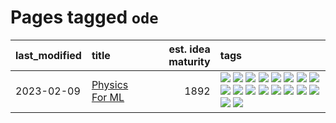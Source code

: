 # Pages tagged `ode`

|last_modified|title|est. idea maturity|tags
|:---|:---|---:|:---|
|2023-02-09|[Physics For ML](../physics_for_ml.md)|1892|[![](https://img.shields.io/badge/tag-brownianmotion-dad82b)](../tags/brownianmotion.md) [![](https://img.shields.io/badge/tag-curriculum-35d420)](../tags/curriculum.md) [![](https://img.shields.io/badge/tag-curvature-32d44f)](../tags/curvature.md) [![](https://img.shields.io/badge/tag-education-fe4dc)](../tags/education.md) [![](https://img.shields.io/badge/tag-eigenvectors-d5ffe)](../tags/eigenvectors.md) [![](https://img.shields.io/badge/tag-gaugetheory-a68128)](../tags/gaugetheory.md) [![](https://img.shields.io/badge/tag-grouptheory-b4243e)](../tags/grouptheory.md) [![](https://img.shields.io/badge/tag-machinelearning-b7fb0)](../tags/machinelearning.md) [![](https://img.shields.io/badge/tag-manifolds-b25b5)](../tags/manifolds.md) [![](https://img.shields.io/badge/tag-ode-76bb24)](../tags/ode.md) [![](https://img.shields.io/badge/tag-optimization-96f021)](../tags/optimization.md) [![](https://img.shields.io/badge/tag-pde-496a1)](../tags/pde.md) [![](https://img.shields.io/badge/tag-physics-683f3)](../tags/physics.md) [![](https://img.shields.io/badge/tag-probabilityfields-96bcc)](../tags/probabilityfields.md) [![](https://img.shields.io/badge/tag-quantummechanics-77485f)](../tags/quantummechanics.md) [![](https://img.shields.io/badge/tag-relativity-e839f4)](../tags/relativity.md) [![](https://img.shields.io/badge/tag-tensorcalculus-b08442)](../tags/tensorcalculus.md) [![](https://img.shields.io/badge/tag-textbook-e6ab9)](../tags/textbook.md)|